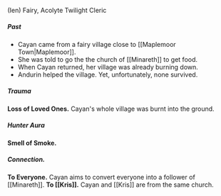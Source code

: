 (Ien)
Fairy, Acolyte
Twilight Cleric

##### Past
- Cayan came from a fairy village close to [[Maplemoor Town|Maplemoor]].
- She was told to go the the church of [[Minareth]] to get food.
- When Cayan returned, her village was already burning down.
- Andurin helped the village. Yet, unfortunately, none survived.
##### Trauma
**Loss of Loved Ones.** Cayan's whole village was burnt into the ground.
##### Hunter Aura
**Smell of Smoke.**
##### Connection.
**To Everyone.** Cayan aims to convert everyone into a follower of [[Minareth]].
**To [[Kris]].** Cayan and [[Kris]] are from the same church.